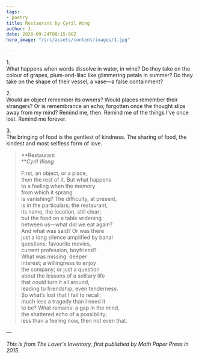 ```yaml
---
tags:
- poetry
title: Restaurant by Cyril Wong
author: J.
date: 2020-09-24T08:15:00Z
hero_image: "/src/assets/content/images/1.jpg"

---
```

1\.  
What happens when words dissolve in water, in wine? Do they take on the colour of grapes, plum-and-lilac like glimmering petals in summer? Do they take on the shape of their vessel, a vase—a false containment?

2\.  
Would an object remember its owners? Would places remember their strangers? Or is remembrance an echo; forgotten once the thought slips away from my mind? Remind me, then. Remind me of the things I've once lost. Remind me forever.

3\.  
The bringing of food is the gentlest of kindness. The sharing of food, the kindest and most selfless form of love.

> **Restaurant  
> **_Cyril Wong_
>
> First, an object, or a place,  
> then the rest of it. But what happens  
> to a feeling when the memory  
> from which it sprang  
> is vanishing? The difficulty, at present,  
> is in the particulars; the restaurant,  
> its name, the location, still clear;  
> but the food on a table widening  
> between us—what did we eat again?  
> And what was said? Or was there  
> just a long silence amplified by banal  
> questions: favourite movies,  
> current profession, boyfriend?  
> What was missing: deeper  
> interest; a willingness to enjoy  
> the company; or just a question  
> about the lessons of a solitary life  
> that could turn it all around,  
> leading to friendship, even tenderness.  
> So what’s lost that I fail to recall;  
> much less a tragedy than I need it  
> to be? What remains: a gap in the mind,  
> the shattered echo of a possibility;  
> less than a feeling now, then not even that.

—

_This is from The Lover's Inventory, first published by Math Paper Press in 2015._